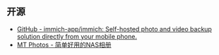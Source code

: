 ## 开源
- [GitHub - immich-app/immich: Self-hosted photo and video backup solution directly from your mobile phone.](https://github.com/immich-app/immich)
- [MT Photos - 简单好用的NAS相册](https://mtmt.tech)